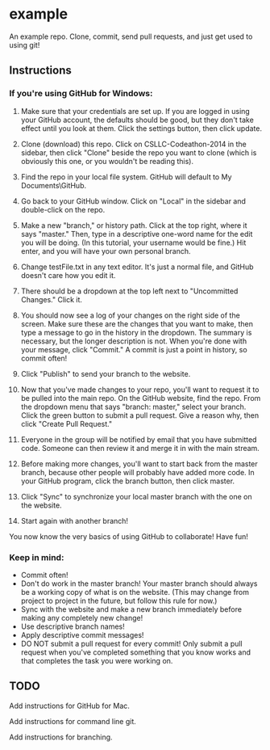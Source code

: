 example
=======

An example repo. Clone, commit, send pull requests, and just get used to using git!


Instructions
------------
### If you're using GitHub for Windows:
1. Make sure that your credentials are set up. If you are logged in using your
   GitHub account, the defaults should be good, but they don't take effect until
   you look at them. Click the settings button, then click update.

2. Clone (download) this repo. Click on CSLLC-Codeathon-2014 in the sidebar, then click
   "Clone" beside the repo you want to clone (which is obviously this one, or
   you wouldn't be reading this).

3. Find the repo in your local file system. GitHub will default to My
   Documents\GitHub.

5. Go back to your GitHub window. Click on "Local" in the sidebar and
   double-click on the repo.

4. Make a new "branch," or history path. Click at the top right, where it says
   "master." Then, type in a descriptive one-word name for the edit you will be
   doing. (In this tutorial, your username would be fine.) Hit enter, and you
   will have your own personal branch.

4. Change testFile.txt in any text editor. It's just a normal file, and GitHub
   doesn't care how you edit it.

6. There should be a dropdown at the top left next to "Uncommitted Changes."
   Click it.

7. You should now see a log of your changes on the right side of the screen.
   Make sure these are the changes that you want to make, then type a message to
   go in the history in the dropdown. The summary is necessary, but the longer
   description is not. When you're done with your message, click "Commit." A
   commit is just a point in history, so commit often!

8. Click "Publish" to send your branch to the website.

8. Now that you've made changes to your repo, you'll want to request it to be
   pulled into the main repo. On the GitHub website, find the repo. From the
   dropdown menu that says "branch: master," select your branch. Click the green
   button to submit a pull request. Give a reason why, then click "Create Pull
   Request."

9. Everyone in the group will be notified by email that you have submitted code.
   Someone can then review it and merge it in with the main stream.

10. Before making more changes, you'll want to start back from the master
	branch, because other people will probably have added more code. In your
	GitHub program, click the branch button, then click master.

11. Click "Sync" to synchronize your local master branch with the one on the
	website.

12. Start again with another branch!

You now know the very basics of using GitHub to collaborate! Have fun!

### Keep in mind:
* Commit often!
* Don't do work in the master branch! Your master branch should always be a
  working copy of what is on the website. (This may change from project to
  project in the future, but follow this rule for now.)
* Sync with the website and make a new branch immediately before making any
  completely new change!
* Use descriptive branch names!
* Apply descriptive commit messages!
* DO NOT submit a pull request for every commit! Only submit a pull request when
  you've completed something that you know works and that completes the task you
  were working on.

TODO
----
Add instructions for GitHub for Mac.

Add instructions for command line git.

Add instructions for branching.
